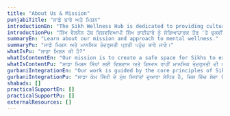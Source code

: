 ```yaml
---
title: "About Us & Mission"
punjabiTitle: "ਸਾਡੇ ਬਾਰੇ ਅਤੇ ਮਿਸ਼ਨ"
introductionEn: "The Sikh Wellness Hub is dedicated to providing culturally relevant mental health information to the global Sikh community."
introductionPu: "ਸਿੱਖ ਵੈਲਨੈਸ ਹੱਬ ਵਿਸ਼ਵਵਿਆਪੀ ਸਿੱਖ ਭਾਈਚਾਰੇ ਨੂੰ ਸੱਭਿਆਚਾਰਕ ਤੌਰ 'ਤੇ ਢੁਕਵੀਂ ਮਾਨਸਿਕ ਸਿਹਤ ਜਾਣਕਾਰੀ ਪ੍ਰਦਾਨ ਕਰਨ ਲਈ ਸਮਰਪਿਤ ਹੈ।"
summaryEn: "Learn about our mission and approach to mental wellness."
summaryPu: "ਸਾਡੇ ਮਿਸ਼ਨ ਅਤੇ ਮਾਨਸਿਕ ਤੰਦਰੁਸਤੀ ਪ੍ਰਤੀ ਪਹੁੰਚ ਬਾਰੇ ਜਾਣੋ।"
whatIsPu: "ਸਾਡਾ ਮਿਸ਼ਨ ਕੀ ਹੈ?"
whatIsContentEn: "Our mission is to create a safe space for Sikhs to explore mental wellness through faith and knowledge. We aim to destigmatize mental health issues within the Sikh community by providing accessible, bilingual content framed within a Sikh cultural and spiritual context. We believe that seeking help for mental health is an act of strength and is compatible with Sikh teachings."
whatIsContentPu: "ਸਾਡਾ ਮਿਸ਼ਨ ਸਿੱਖਾਂ ਲਈ ਵਿਸ਼ਵਾਸ ਅਤੇ ਗਿਆਨ ਰਾਹੀਂ ਮਾਨਸਿਕ ਤੰਦਰੁਸਤੀ ਦੀ ਪੜਚੋਲ ਕਰਨ ਲਈ ਇੱਕ ਸੁਰੱਖਿਅਤ ਥਾਂ ਬਣਾਉਣਾ ਹੈ। ਸਾਡਾ ਉਦੇਸ਼ ਸਿੱਖ ਭਾਈਚਾਰੇ ਵਿੱਚ ਮਾਨਸਿਕ ਸਿਹਤ ਦੇ ਮੁੱਦਿਆਂ ਨੂੰ ਸਿੱਖ ਸੱਭਿਆਚਾਰਕ ਅਤੇ ਅਧਿਆਤਮਿਕ ਸੰਦਰਭ ਵਿੱਚ ਪਹੁੰਚਯੋਗ, ਦੋਭਾਸ਼ੀ ਸਮੱਗਰੀ ਪ੍ਰਦਾਨ ਕਰਕੇ ਕਲੰਕ ਮੁਕਤ ਕਰਨਾ ਹੈ। ਅਸੀਂ ਮੰਨਦੇ ਹਾਂ ਕਿ ਮਾਨਸਿਕ ਸਿਹਤ ਲਈ ਮਦਦ ਮੰਗਣਾ ਤਾਕਤ ਦਾ ਇੱਕ ਕੰਮ ਹੈ ਅਤੇ ਸਿੱਖ ਸਿੱਖਿਆਵਾਂ ਦੇ ਅਨੁਕੂਲ ਹੈ।"
gurbaniIntegrationEn: "Our work is guided by the core principles of Sikhi, including Seva (selfless service), Naam Simran (meditation on the Divine Name), and Sangat (holy congregation). We strive to embody Chardi Kala (eternal optimism) in our approach, fostering resilience and well-being within the community."
gurbaniIntegrationPu: "ਸਾਡਾ ਕੰਮ ਸਿੱਖੀ ਦੇ ਮੁੱਖ ਸਿਧਾਂਤਾਂ ਦੁਆਰਾ ਸੇਧਿਤ ਹੈ, ਜਿਸ ਵਿੱਚ ਸੇਵਾ (ਨਿਰਸਵਾਰਥ ਸੇਵਾ), ਨਾਮ ਸਿਮਰਨ (ਰੱਬੀ ਨਾਮ ਦਾ ਸਿਮਰਨ), ਅਤੇ ਸੰਗਤ (ਪਵਿੱਤਰ ਸੰਗਤ) ਸ਼ਾਮਲ ਹਨ। ਅਸੀਂ ਆਪਣੀ ਪਹੁੰਚ ਵਿੱਚ ਚੜ੍ਹਦੀ ਕਲਾ (ਸਦੀਵੀ ਆਸ਼ਾਵਾਦ) ਨੂੰ ਸ਼ਾਮਲ ਕਰਨ ਦੀ ਕੋਸ਼ਿਸ਼ ਕਰਦੇ ਹਾਂ, ਭਾਈਚਾਰੇ ਵਿੱਚ ਲਚਕਤਾ ਅਤੇ ਭਲਾਈ ਨੂੰ ਉਤਸ਼ਾਹਿਤ ਕਰਦੇ ਹਾਂ।"
shabads: []
practicalSupportEn: []
practicalSupportPu: []
externalResources: []
---
```

